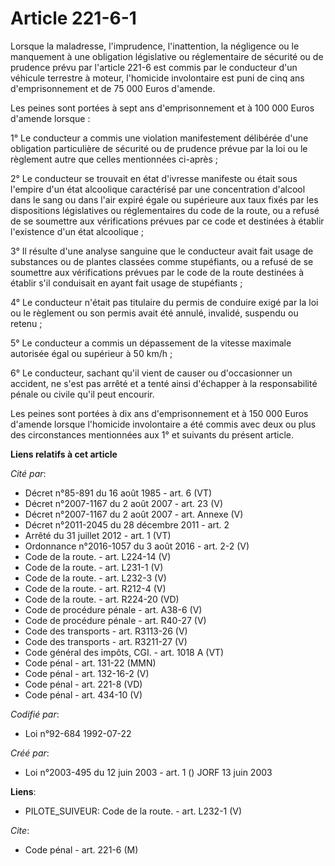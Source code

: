 # Article 221-6-1

Lorsque la maladresse, l'imprudence, l'inattention, la négligence ou le manquement à une obligation législative ou
réglementaire de sécurité ou de prudence prévu par l'article 221-6 est commis par le conducteur d'un véhicule terrestre à
moteur, l'homicide involontaire est puni de cinq ans d'emprisonnement et de 75 000 Euros d'amende.

Les peines sont portées à sept ans d'emprisonnement et à 100 000 Euros d'amende lorsque :

1° Le conducteur a commis une violation manifestement délibérée d'une obligation particulière de sécurité ou de prudence
prévue par la loi ou le règlement autre que celles mentionnées ci-après ;

2° Le conducteur se trouvait en état d'ivresse manifeste ou était sous l'empire d'un état alcoolique caractérisé par une
concentration d'alcool dans le sang ou dans l'air expiré égale ou supérieure aux taux fixés par les dispositions législatives
ou réglementaires du code de la route, ou a refusé de se soumettre aux vérifications prévues par ce code et destinées à
établir l'existence d'un état alcoolique ;

3° Il résulte d'une analyse sanguine que le conducteur avait fait usage de substances ou de plantes classées comme
stupéfiants, ou a refusé de se soumettre aux vérifications prévues par le code de la route destinées à établir s'il
conduisait en ayant fait usage de stupéfiants ;

4° Le conducteur n'était pas titulaire du permis de conduire exigé par la loi ou le règlement ou son permis avait été annulé,
invalidé, suspendu ou retenu ;

5° Le conducteur a commis un dépassement de la vitesse maximale autorisée égal ou supérieur à 50 km/h ;

6° Le conducteur, sachant qu'il vient de causer ou d'occasionner un accident, ne s'est pas arrêté et a tenté ainsi d'échapper
à la responsabilité pénale ou civile qu'il peut encourir.

Les peines sont portées à dix ans d'emprisonnement et à 150 000 Euros d'amende lorsque l'homicide involontaire a été commis
avec deux ou plus des circonstances mentionnées aux 1° et suivants du présent article.

**Liens relatifs à cet article**

_Cité par_:

  - Décret n°85-891 du 16 août 1985 - art. 6 (VT)
  - Décret n°2007-1167 du 2 août 2007 - art. 23 (V)
  - Décret n°2007-1167 du 2 août 2007 - art. Annexe (V)
  - Décret n°2011-2045 du 28 décembre 2011 - art. 2
  - Arrêté du 31 juillet 2012 - art. 1 (VT)
  - Ordonnance n°2016-1057 du 3 août 2016 - art. 2-2 (V)
  - Code de la route. - art. L224-14 (V)
  - Code de la route. - art. L231-1 (V)
  - Code de la route. - art. L232-3 (V)
  - Code de la route. - art. R212-4 (V)
  - Code de la route. - art. R224-20 (VD)
  - Code de procédure pénale - art. A38-6 (V)
  - Code de procédure pénale - art. R40-27 (V)
  - Code des transports - art. R3113-26 (V)
  - Code des transports - art. R3211-27 (V)
  - Code général des impôts, CGI. - art. 1018 A (VT)
  - Code pénal - art. 131-22 (MMN)
  - Code pénal - art. 132-16-2 (V)
  - Code pénal - art. 221-8 (VD)
  - Code pénal - art. 434-10 (V)

_Codifié par_:

  - Loi n°92-684 1992-07-22

_Créé par_:

  - Loi n°2003-495 du 12 juin 2003 - art. 1 () JORF 13 juin 2003

**Liens**:

  - PILOTE_SUIVEUR: Code de la route. - art. L232-1 (V)

_Cite_:

  - Code pénal - art. 221-6 (M)
